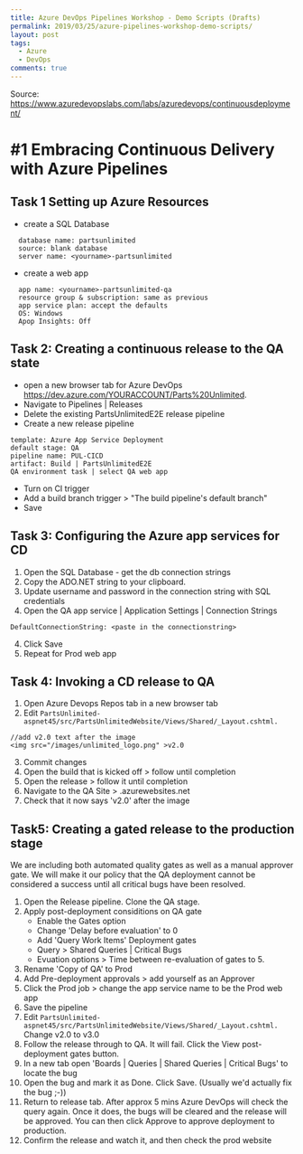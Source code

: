 ```yaml
---
title: Azure DevOps Pipelines Workshop - Demo Scripts (Drafts)
permalink: 2019/03/25/azure-pipelines-workshop-demo-scripts/
layout: post
tags:
  - Azure
  - DevOps
comments: true
---
```


Source: https://www.azuredevopslabs.com/labs/azuredevops/continuousdeployment/

# #1 Embracing Continuous Delivery with Azure Pipelines

## Task 1 Setting up Azure Resources
- create a SQL Database
```
  database name: partsunlimited
  source: blank database
  server name: <yourname>-partsunlimited
```
- create a web app
```
  app name: <yourname>-partsunlimited-qa
  resource group & subscription: same as previous
  app service plan: accept the defaults
  OS: Windows
  Apop Insights: Off
```

## Task 2: Creating a continuous release to the QA state
- open a new browser tab for Azure DevOps https://dev.azure.com/YOURACCOUNT/Parts%20Unlimited.
- Navigate to Pipelines | Releases
- Delete the existing PartsUnlimitedE2E release pipeline
- Create a new release pipeline
```
template: Azure App Service Deployment
default stage: QA
pipeline name: PUL-CICD
artifact: Build | PartsUnlimitedE2E
QA environment task | select QA web app
```
- Turn on CI trigger
- Add a build branch trigger > "The build pipeline's default branch"
- Save

## Task 3: Configuring the Azure app services for CD
1. Open the SQL Database - get the db connection strings
2. Copy the ADO.NET string to your clipboard.
3. Update username and password in the connection string with SQL credentials
3. Open the QA app service | Application Settings | Connection Strings
```
DefaultConnectionString: <paste in the connectionstring>
```
4. Click Save
5. Repeat for Prod web app

## Task 4: Invoking a CD release to QA
1. Open Azure Devops Repos tab in a new browser tab
2. Edit ```PartsUnlimited-aspnet45/src/PartsUnlimitedWebsite/Views/Shared/_Layout.cshtml. ```
```
//add v2.0 text after the image
<img src="/images/unlimited_logo.png" >v2.0
```
3. Commit changes
4. Open the build that is kicked off > follow until completion
5. Open the release > follow it until completion
6. Navigate to the QA Site > <app-service-name>.azurewebsites.net
7. Check that it now says 'v2.0' after the image

## Task5: Creating a gated release to the production stage
We are including both automated quality gates as well as a manual approver gate. 
We will make it our policy that the QA deployment cannot be considered a success until all critical bugs have been resolved.

1. Open the Release pipeline. Clone the QA stage. 
2. Apply post-deployment considitions on QA gate
   - Enable the Gates option
   - Change 'Delay before evaluation' to 0
   - Add 'Query Work Items' Deployment gates
   - Query > Shared Queries | Critical Bugs
   - Evuation options > Time between re-evaluation of gates to 5.
3. Rename 'Copy of QA' to Prod
4. Add Pre-deployment approvals > add yourself as an Approver
5. Click the Prod job > change the app service name to be the Prod web app
6. Save the pipeline
7. Edit ```PartsUnlimited-aspnet45/src/PartsUnlimitedWebsite/Views/Shared/_Layout.cshtml. ```
   Change v2.0 to v3.0
8. Follow the release through to QA. It will fail. 
   Click the View post-deployment gates button.
9. In a new tab open 'Boards | Queries | Shared Queries | Critical Bugs' to locate the bug
10. Open the bug and mark it as Done. Click Save. (Usually we'd actually fix the bug ;-))
11. Return to release tab. After approx 5 mins Azure DevOps will check the query again. 
    Once it does, the bugs will be cleared and the release will be approved. You can then click Approve to approve deployment to production.
12. Confirm the release and watch it, and then check the prod website
